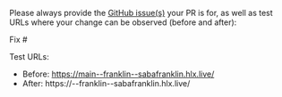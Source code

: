 Please always provide the [GitHub issue(s)](../issues) your PR is for, as well as test URLs where your change can be observed (before and after):

Fix #<gh-issue-id>

Test URLs:
- Before: https://main--franklin--sabafranklin.hlx.live/
- After: https://<branch>--franklin--sabafranklin.hlx.live/
